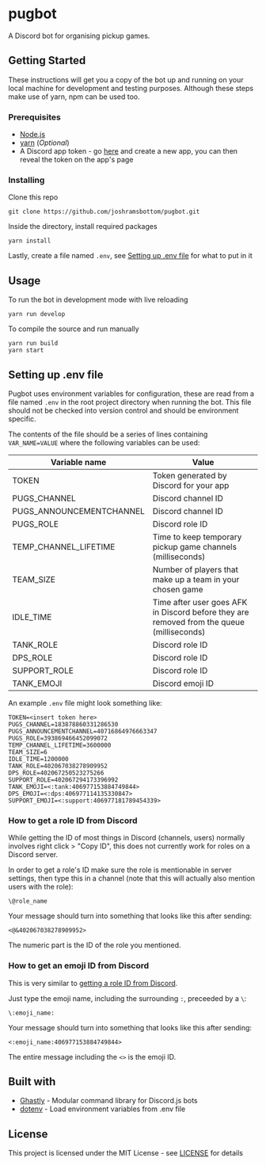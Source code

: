 # pugbot

A Discord bot for organising pickup games.

## Getting Started

These instructions will get you a copy of the bot up and running on your local machine for development and testing purposes. Although these steps make use of yarn, npm can be used too.

### Prerequisites

* [Node.js](https://nodejs.org)
* [yarn](https://yarnpkg.com) (_Optional_)
* A Discord app token - go [here](https://discordapp.com/developers/applications/me) and create a new app, you can then reveal the token on the app's page

### Installing

Clone this repo
```
git clone https://github.com/joshramsbottom/pugbot.git
```

Inside the directory, install required packages
```
yarn install
```

Lastly, create a file named `.env`, see [Setting up .env file](#setting-up-env-file) for what to put in it

## Usage

To run the bot in development mode with live reloading
```
yarn run develop
```

To compile the source and run manually
```
yarn run build
yarn start
```

## Setting up .env file

Pugbot uses environment variables for configuration, these are read from a file named `.env` in the root project directory when running the bot. This file should not be checked into version control and should be environment specific.

The contents of the file should be a series of lines containing `VAR_NAME=VALUE` where the following variables can be used:

Variable name | Value
------------ | -------------
TOKEN | Token generated by Discord for your app
PUGS_CHANNEL | Discord channel ID
PUGS_ANNOUNCEMENTCHANNEL | Discord channel ID
PUGS_ROLE | Discord role ID
TEMP_CHANNEL_LIFETIME | Time to keep temporary pickup game channels (milliseconds)
TEAM_SIZE | Number of players that make up a team in your chosen game
IDLE_TIME | Time after user goes AFK in Discord before they are removed from the queue (milliseconds) 
TANK_ROLE | Discord role ID
DPS_ROLE | Discord role ID
SUPPORT_ROLE | Discord role ID
TANK_EMOJI | Discord emoji ID

An example `.env` file might look something like:
```
TOKEN=<insert token here>
PUGS_CHANNEL=183878860331286530
PUGS_ANNOUNCEMENTCHANNEL=40716864976663347
PUGS_ROLE=393869466452099072
TEMP_CHANNEL_LIFETIME=3600000
TEAM_SIZE=6
IDLE_TIME=1200000
TANK_ROLE=402067038278909952
DPS_ROLE=402067250523275266
SUPPORT_ROLE=402067294173396992
TANK_EMOJI=<:tank:406977153884749844>
DPS_EMOJI=<:dps:406977114135330847>
SUPPORT_EMOJI=<:support:406977181789454339>
```

### How to get a role ID from Discord

While getting the ID of most things in Discord (channels, users) normally involves right click > "Copy ID", this does not currently work for roles on a Discord server.

In order to get a role's ID make sure the role is mentionable in server settings, then type this in a channel (note that this will actually also mention users with the role):
```
\@role_name
```
Your message should turn into something that looks like this after sending:
```
<@&402067038278909952>
```

The numeric part is the ID of the role you mentioned.

### How to get an emoji ID from Discord

This is very similar to [getting a role ID from Discord](#how-to-get-a-role-id-from-discord).

Just type the emoji name, including the surrounding `:`, preceeded by a `\`:
```
\:emoji_name:
```
Your message should turn into something that looks like this after sending:
```
<:emoji_name:406977153884749844>
```

The entire message including the `<>` is the emoji ID.

## Built with

* [Ghastly](https://ghastly.js.org) - Modular command library for Discord.js bots
* [dotenv](https://github.com/motdotla/dotenv) - Load environment variables from .env file

## License

This project is licensed under the MIT License - see [LICENSE](LICENSE) for details
